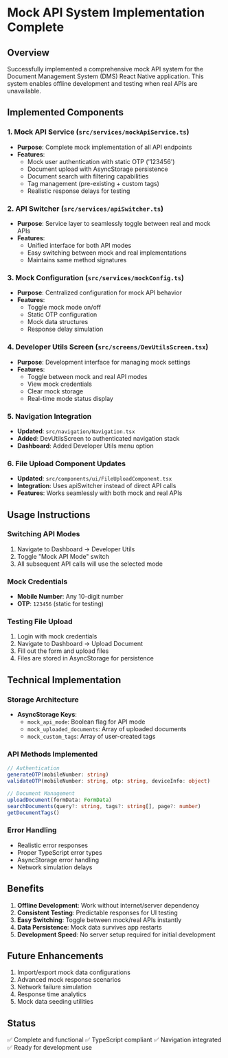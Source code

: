 # Mock API System Implementation Complete

## Overview

Successfully implemented a comprehensive mock API system for the Document Management System (DMS) React Native application. This system enables offline development and testing when real APIs are unavailable.

## Implemented Components

### 1. Mock API Service (`src/services/mockApiService.ts`)

- **Purpose**: Complete mock implementation of all API endpoints
- **Features**:
  - Mock user authentication with static OTP ('123456')
  - Document upload with AsyncStorage persistence
  - Document search with filtering capabilities
  - Tag management (pre-existing + custom tags)
  - Realistic response delays for testing

### 2. API Switcher (`src/services/apiSwitcher.ts`)

- **Purpose**: Service layer to seamlessly toggle between real and mock APIs
- **Features**:
  - Unified interface for both API modes
  - Easy switching between mock and real implementations
  - Maintains same method signatures

### 3. Mock Configuration (`src/services/mockConfig.ts`)

- **Purpose**: Centralized configuration for mock API behavior
- **Features**:
  - Toggle mock mode on/off
  - Static OTP configuration
  - Mock data structures
  - Response delay simulation

### 4. Developer Utils Screen (`src/screens/DevUtilsScreen.tsx`)

- **Purpose**: Development interface for managing mock settings
- **Features**:
  - Toggle between mock and real API modes
  - View mock credentials
  - Clear mock storage
  - Real-time mode status display

### 5. Navigation Integration

- **Updated**: `src/navigation/Navigation.tsx`
- **Added**: DevUtilsScreen to authenticated navigation stack
- **Dashboard**: Added Developer Utils menu option

### 6. File Upload Component Updates

- **Updated**: `src/components/ui/FileUploadComponent.tsx`
- **Integration**: Uses apiSwitcher instead of direct API calls
- **Features**: Works seamlessly with both mock and real APIs

## Usage Instructions

### Switching API Modes

1. Navigate to Dashboard → Developer Utils
2. Toggle "Mock API Mode" switch
3. All subsequent API calls will use the selected mode

### Mock Credentials

- **Mobile Number**: Any 10-digit number
- **OTP**: `123456` (static for testing)

### Testing File Upload

1. Login with mock credentials
2. Navigate to Dashboard → Upload Document
3. Fill out the form and upload files
4. Files are stored in AsyncStorage for persistence

## Technical Implementation

### Storage Architecture

- **AsyncStorage Keys**:
  - `mock_api_mode`: Boolean flag for API mode
  - `mock_uploaded_documents`: Array of uploaded documents
  - `mock_custom_tags`: Array of user-created tags

### API Methods Implemented

```typescript
// Authentication
generateOTP(mobileNumber: string)
validateOTP(mobileNumber: string, otp: string, deviceInfo: object)

// Document Management
uploadDocument(formData: FormData)
searchDocuments(query?: string, tags?: string[], page?: number)
getDocumentTags()
```

### Error Handling

- Realistic error responses
- Proper TypeScript error types
- AsyncStorage error handling
- Network simulation delays

## Benefits

1. **Offline Development**: Work without internet/server dependency
2. **Consistent Testing**: Predictable responses for UI testing
3. **Easy Switching**: Toggle between mock/real APIs instantly
4. **Data Persistence**: Mock data survives app restarts
5. **Development Speed**: No server setup required for initial development

## Future Enhancements

1. Import/export mock data configurations
2. Advanced mock response scenarios
3. Network failure simulation
4. Response time analytics
5. Mock data seeding utilities

## Status

✅ Complete and functional
✅ TypeScript compliant
✅ Navigation integrated
✅ Ready for development use

